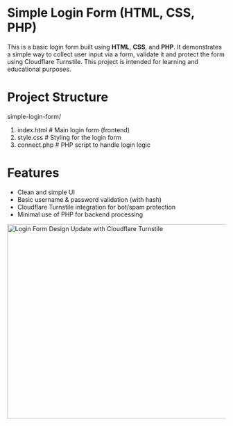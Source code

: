 # Simple Login Form (HTML, CSS, PHP)

This is a basic login form built using **HTML**, **CSS**, and **PHP**. It demonstrates a simple way to collect user input via a form, validate it and protect the form using Cloudflare Turnstile. This project is intended for learning and educational purposes.

# Project Structure

simple-login-form/
 
1. index.html # Main login form (frontend)
2. style.css # Styling for the login form
3. connect.php # PHP script to handle login logic

# Features

- Clean and simple UI
- Basic username & password validation (with hash)
- Cloudflare Turnstile integration for bot/spam protection
- Minimal use of PHP for backend processing

<img width="960" height="447" alt="Login Form Design Update with Cloudflare Turnstile" src="https://github.com/user-attachments/assets/5ee29dc0-c99c-49ee-86ad-3340f8c56885" />

